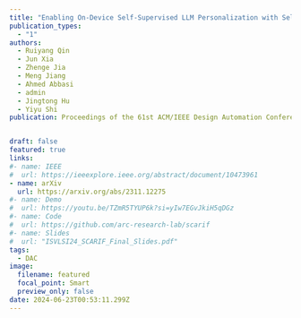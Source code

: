 ```yaml
---
title: "Enabling On-Device Self-Supervised LLM Personalization with Selective Synthetic Data (🔥📣New Paper & Project🔥📣! )"
publication_types:
  - "1"
authors:
  - Ruiyang Qin
  - Jun Xia
  - Zhenge Jia
  - Meng Jiang
  - Ahmed Abbasi 
  - admin
  - Jingtong Hu
  - Yiyu Shi 
publication: Proceedings of the 61st ACM/IEEE Design Automation Conference, San Francisco, California, USA, (DAC ’24)  


draft: false
featured: true
links:
#- name: IEEE 
#  url: https://ieeexplore.ieee.org/abstract/document/10473961
- name: arXiv
  url: https://arxiv.org/abs/2311.12275 
#- name: Demo 
#  url: https://youtu.be/TZmR5TYUP6k?si=yIw7EGvJkiH5qDGz 
#- name: Code
#  url: https://github.com/arc-research-lab/scarif 
#- name: Slides
#  url: "ISVLSI24_SCARIF_Final_Slides.pdf"
tags:
  - DAC 
image:
  filename: featured
  focal_point: Smart
  preview_only: false
date: 2024-06-23T00:53:11.299Z
---
```

